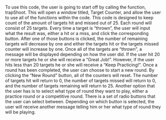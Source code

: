 To use this code, the user is going to start off by calling the function, trapShoot. This will open a window titled, Target Counter, and allow the user to use all of the functions within the code. This code is designed to keep count of the amount of targets hit and missed out of 25. Each round will consist of 25 targets. Every time a target is “thrown”, the user will input what the result was, either a hit or a miss, and click the corresponding button. After one of those buttons is clicked, the number of remaining targets will decrease by one and either the targets hit or the targets missed counter will increase by one. Once all of the targets are “thrown”, a message will be displayed depending on how the user did. If the user hit 20 or more targets he or she will receive a “Great Job!”. However, if the user hits less than 20 targets he or she will receive a “Keep Practicing!”. Once a round has been completed, the user can choose to start a new round. By clicking the “New Round” button, all of the counters will reset. The number of targets hit will return to 0, the number of targets missed will return to 0, and the number of targets remaining will return to 25. Another option that the user has is to select what type of round they want to play, either a practice round or a competitive round. There is a set of radio buttons that the user can select between. Depending on which button is selected, the user will receive another message telling him or her what type of round they will be playing.